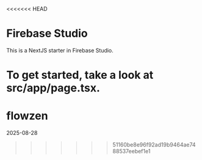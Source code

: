 <<<<<<< HEAD
# Firebase Studio

This is a NextJS starter in Firebase Studio.

To get started, take a look at src/app/page.tsx.
=======
# flowzen
2025-08-28
>>>>>>> 51160be8e96f92ad19b9464ae7488537eebef1e1
